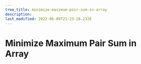 ```yaml
---
tree_title: minimize-maximum-pair-sum-in-array
description: 
last_modified: 2022-06-09T21:23:28.2328
---
```


# Minimize Maximum Pair Sum in Array
